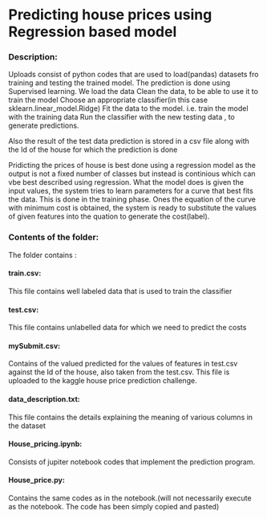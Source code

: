 # Predicting house prices using Regression based model 
### Description:
Uploads consist of python codes that are used to load(pandas) datasets fro training and testing the trained model. The prediction is done using Supervised learning.
We load the data
Clean the data, to be able to use it to train the model
Choose an appropriate classifier(in this case sklearn.linear_model.Ridge)
Fit the data to the model. i.e. train the model with the training data
Run the classifier with the new testing data , to generate predictions.

Also the result of the test data prediction is stored in a csv file along with the Id of the house for which the prediction is done

Pridicting the prices of house is best done using a regression model as the output is not a fixed number of classes but instead is continious which can vbe best described using regression.
What the model does is given the input values, the system tries to learn parameters for a curve that best fits the data. This is done in the training phase. Ones the equation of the curve with minimum cost is obtained,
the system is ready to substitute the values of given features into the quation to generate the cost(label).

### Contents of the folder:
The folder contains :
#### train.csv:
This file contains well labeled data that is used to train the classifier
#### test.csv:
This file contains unlabelled data for which we need to predict the costs
#### mySubmit.csv:
Contains of the valued predicted for the values of features in test.csv against the Id of the house, also taken from the test.csv. This file is uploaded to the kaggle house price prediction challenge.
#### data_description.txt:
This file contains the details explaining the meaning of various columns in the dataset
#### House_pricing.ipynb:
Consists of jupiter notebook codes that implement the prediction program.
#### House_price.py:
Contains the same codes as in the notebook.(will not necessarily execute as the notebook. The code has been simply copied and pasted)
